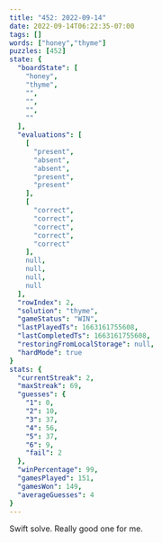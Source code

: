 ```yaml
---
title: "452: 2022-09-14"
date: 2022-09-14T06:22:35-07:00
tags: []
words: ["honey","thyme"]
puzzles: [452]
state: {
  "boardState": [
    "honey",
    "thyme",
    "",
    "",
    "",
    ""
  ],
  "evaluations": [
    [
      "present",
      "absent",
      "absent",
      "present",
      "present"
    ],
    [
      "correct",
      "correct",
      "correct",
      "correct",
      "correct"
    ],
    null,
    null,
    null,
    null
  ],
  "rowIndex": 2,
  "solution": "thyme",
  "gameStatus": "WIN",
  "lastPlayedTs": 1663161755608,
  "lastCompletedTs": 1663161755608,
  "restoringFromLocalStorage": null,
  "hardMode": true
}
stats: {
  "currentStreak": 2,
  "maxStreak": 69,
  "guesses": {
    "1": 0,
    "2": 10,
    "3": 37,
    "4": 56,
    "5": 37,
    "6": 9,
    "fail": 2
  },
  "winPercentage": 99,
  "gamesPlayed": 151,
  "gamesWon": 149,
  "averageGuesses": 4
}
---
```


<!-- more -->
Swift solve. Really good one for me.
